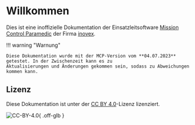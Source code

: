 # Willkommen

Dies ist eine inoffizielle Dokumentation der Einsatzleitsoftware 
[Mission Control Paramedic](https://www.mission-control-paramedic.de/) der Firma [inovex](https://www.inovex.de/).

!!! warning "Warnung"

    Diese Dokumentation wurde mit der MCP-Version vom **04.07.2023** getestet. In der Zwischenzeit kann es zu 
    Aktualisierungen und Änderungen gekommen sein, sodass zu Abweichungen kommen kann.

## Lizenz

Diese Dokumentation ist unter der [CC BY 4.0](https://github.com/AlexanderKaschta/mcp_docs/blob/main/LICENSE)-Lizenz lizenziert.

![CC-BY-4.0](https://mirrors.creativecommons.org/presskit/buttons/88x31/svg/by.svg){ .off-glb }